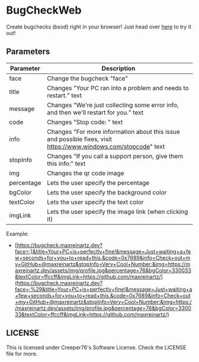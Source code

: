 # BugCheckWeb

Create bugchecks (bsod) right in your browser!
Just head over [here](https://bugcheck.maxreinartz.dev) to try it out!

## Parameters

| Parameter   | Description                                                                                                      |
|-------------|------------------------------------------------------------------------------------------------------------------|
| face        | Change the bugcheck "face"                                                                                       |
| title       | Changes "Your PC ran into a problem and needs to restart." text                                                  |
| message     | Changes "We're just collecting some error info, and then we'll restart for you." text                            |
| code        | Changes "Stop code: <num>" text                                                                                  |
| info        | Changes "For more information about this issue and possible fixes, visit https://www.windows.com/stopcode" text  |
| stopInfo    | Changes "If you call a support person, give them this info:" text                                                |
| img         | Changes the qr code image                                                                                        |
| percentage  | Lets the user specify the percentage                                                                             |
| bgColor     | Lets the user specify the background color                                                                       |
| textColor   | Lets the user specify the text color                                                                             |
| imgLink     | Lets the user specify the image link (when clicking it)                                                          |

Example:  
- [https://bugcheck.maxreinartz.dev?face=:)&title=Your+PC+is+perfectly+fine!&message=Just+waiting+a+few+seconds+for+you+to+read+this.&code=0x7689&info=Check+out+my+GitHub+@maxreinartz&stopInfo=Very+Cool+Number:&img=https://maxreinartz.dev/assets/img/profile.jpg&percentage=76&bgColor=330033&textColor=ffccff&imgLink=https://github.com/maxreinartz/](https://bugcheck.maxreinartz.dev?face=:%29&title=Your+PC+is+perfectly+fine!&message=Just+waiting+a+few+seconds+for+you+to+read+this.&code=0x7689&info=Check+out+my+GitHub+@maxreinartz&stopInfo=Very+Cool+Number:&img=https://maxreinartz.dev/assets/img/profile.jpg&percentage=76&bgColor=330033&textColor=ffccff&imgLink=https://github.com/maxreinartz/)

## LICENSE

This is licensed under Creeper76's Software License. Check the LICENSE file for more.